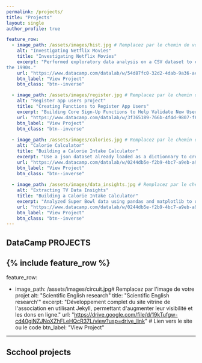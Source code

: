 ```yaml
---
permalink: /projects/
title: "Projects"
layout: single
author_profile: true

feature_row:
  - image_path: /assets/images/hist.jpg # Remplacez par le chemin de votre image
    alt: "Investigating Netflix Movies"
    title: "Investigating Netflix Movies"
    excerpt: "Performed exploratory data analysis on a CSV dataset to explore trends in movies from
the 1990s."
    url: "https://www.datacamp.com/datalab/w/54d87fc0-32d2-4dab-9a36-ac2527552262/edit" # Lien vers votre projet
    btn_label: "View Project"
    btn_class: "btn--inverse"

  - image_path: /assets/images/register.jpg # Remplacez par le chemin de votre image
    alt: "Register app users project"
    title: "Creating Functions to Register App Users"
    excerpt: "Building Core Sign-Up Functions to Help Validate New Users with the functions created in the sub-project [Creating Functions to Register App Users](https://www.datacamp.com/datalab/w/3f365189-766b-4f4d-9807-f63e5e7c5955/edit) "
    url: "https://www.datacamp.com/datalab/w/3f365189-766b-4f4d-9807-f63e5e7c5955/edit" # Lien vers votre projet
    btn_label: "View Project"
    btn_class: "btn--inverse"
    
  - image_path: /assets/images/calories.jpg # Remplacez par le chemin de votre image
    alt: "Calorie Calculator"
    title: "Building a Calorie Intake Calculator"
    excerpt: "Use a json dataset already loaded as a dictionnary to create functions to calculate and display total nutritional values"
    url: "https://www.datacamp.com/datalab/w/0244db5e-f2b9-4bc7-a9eb-a924fb23c52a/edit" # Lien vers votre projet
    btn_label: "View Project"
    btn_class: "btn--inverse"
  
  - image_path: /assets/images/data_insights.jpg # Remplacez par le chemin de votre image
    alt: "Extracting TV Data Insights"
    title: "Building a Calorie Intake Calculator"
    excerpt: "Analyzed Super Bowl data using pandas and matplotlib to uncover insights about viewership, game outcomes, and halftime shows."
    url: "https://www.datacamp.com/datalab/w/0244db5e-f2b9-4bc7-a9eb-a924fb23c52a/edit" # Lien vers votre projet
    btn_label: "View Project"
    btn_class: "btn--inverse"
---
```


## DataCamp PROJECTS

{% include feature_row %}
---
feature_row:
  - image_path: /assets/images/circuit.jpg# Remplacez par l'image de votre projet
    alt: "Scientific English research"
    title: "Scientific English research'"
    excerpt: "Développement complet du site vitrine de l'association en utilisant Jekyll, permettant d'augmenter leur visibilité et les dons en ligne."
    url: "https://drive.google.com/file/d/19kTufgw-cd40giNZJNoXZhFLeHQcR37L/view?usp=drive_link" # Lien vers le site ou le code
    btn_label: "View Project"
---
## Scchool projects

  
